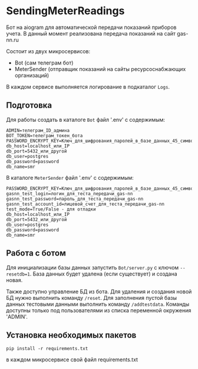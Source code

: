 # SendingMeterReadings
Бот на aiogram для автоматической передачи показаний приборов учета. В данный момент реализована передача показаний на сайт gas-nn.ru

Состоит из двух микросервисов:
- Bot (сам телеграм бот)
- MeterSender (отправщик показаний на сайты ресурсоснабжающих организаций)

В каждом сервисе выполняется логирование в подкаталог `Logs`.

## Подготовка

Для работы создать в каталоге `Bot` файл '.env' с содержимым:
```
ADMIN=телеграм_ID_админа
BOT_TOKEN=телеграм_токен_бота
PASSWORD_ENCRYPT_KEY=Ключ_для_шифрования_паролей_в_базе_данных_45_символов
db_host=localhost_или_IP
db_port=5432_или_другой
db_user=postgres
db_password=password
db_name=smr
```

В каталоге `MeterSender` файл '.env' с содержимым:
```
PASSWORD_ENCRYPT_KEY=Ключ_для_шифрования_паролей_в_базе_данных_45_символов
gasnn_test_login=логин_для_теста_передачи_gas-nn
gasnn_test_password=пароль_для_теста_передачи_gas-nn
gasnn_test_account_id=лицевой_счет_для_теста_передачи_gas-nn
test_mode=True/False - для отладки
db_host=localhost_или_IP
db_port=5432_или_другой
db_user=postgres
db_password=password
db_name=smr
```

## Работа с ботом

Для инициализации базы данных запустить `Bot/server.py` с ключом `--resetdb=1`. База данных будет удалена (если существует) и создана новая.

Также доступно управление БД из бота. Для удаления и создания новой БД нужно выполнить команду `/reset`. Для заполнения пустой базы данных тестовыми данными выполнить команду `/addtestdata`. Команды доступны только под пользователями из списка переменной окружения 'ADMIN'. 

## Установка необходимых пакетов
```pycon
pip install -r requirements.txt
```
в каждом микросервисе свой файл requirements.txt
